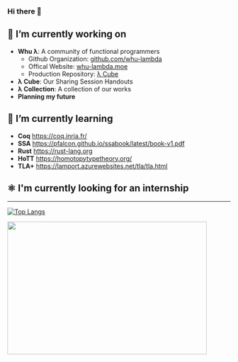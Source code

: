  ### Hi there 👋
 
 ## 🔭 I’m currently working on
 - **Whu λ**: A community of functional programmers
   - Github Organization: [github.com/whu-lambda](https://github.com/Whu-Lambda)
   - Offical Website: [whu-lambda.moe](https://whu-lambda.moe) 
   - Production Repository: [λ Cube](https://github.com/Whu-Lambda/Lambda-Cube)
 - **λ Cube**: Our Sharing Session Handouts
 - **λ Collection**: A collection of our works
 - **Planning my future**
 ## 🌱 I’m currently learning
 - **Coq** https://coq.inria.fr/
 - **SSA** https://pfalcon.github.io/ssabook/latest/book-v1.pdf
 - **Rust** https://rust-lang.org
 - **HoTT** https://homotopytypetheory.org/
 - **TLA+** https://lamport.azurewebsites.net/tla/tla.html
 ## ⚛️ I'm currently looking for an internship
---
 [![Top Langs](https://github-readme-stats.vercel.app/api/top-langs/?username=minnakamiyuki&layout=compact&theme=tokyonight&card_width=400)](https://github.com/minnakamiyuki/github-readme-stats)
 
 <img src="https://user-images.githubusercontent.com/84240546/150674697-55c92bff-5a9a-4301-8cd3-476cdd0c92af.png" width="450px" style="height:300px" />

<!---
minnakamiyuki/minnakamiyuki is a ✨ special ✨ repository because its `README.md` (this file) appears on your GitHub profile.
You can click the Preview link to take a look at your changes.
--->
